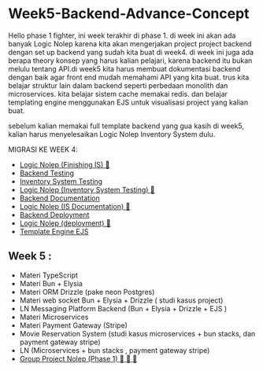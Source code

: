 # Week5-Backend-Advance-Concept

Hello phase 1 fighter, ini week terakhir di phase 1. di week ini akan ada banyak Logic Nolep karena kita akan mengerjakan project project backend dengan set up backend yang sudah kita buat di week4. di week ini juga ada berapa theory konsep yang harus kalian pelajari, karena backend itu bukan melulu tentang API.di week5 kita harus membuat dokumentasi backend dengan baik agar front end mudah memahami API yang kita buat. trus kita belajar struktur lain dalam backend seperti perbedaan monolith dan microservices. kita belajar sistem cache memakai redis. dan belajar templating engine menggunakan EJS untuk visualisasi project yang kalian buat.

sebelum kalian memakai full template backend yang gua kasih di week5, kalian harus menyelesaikan Logic Nolep Inventory System dulu.

MIGRASI KE WEEK 4:
- [Logic Nolep (Finishing IS) :exploding_head: ](https://github.com/RPN-Phase-1/Week5-Backend-Advance-Concept/blob/main/study_material/week5.md)
- [Backend Testing](https://github.com/RPN-Phase-1/Week5-Backend-Advance-Concept/blob/main/study_material/backend-testing.md)
- [Inventory System Testing](https://github.com/RPN-Phase-1/Week5-Backend-Advance-Concept/blob/main/study_material/Inventory-testing.md)
- [Logic Nolep (Inventory System Testing) :exploding_head: ](https://github.com/RPN-Phase-1/Week5-Backend-Advance-Concept/blob/main/logic_nolep/ln-inventory-testing.md)
- [Backend Documentation](https://github.com/RPN-Phase-1/Week5-Backend-Advance-Concept/blob/main/study_material/backend-documentation.md)
- [Logic Nolep (IS Documentation) :exploding_head: ](https://github.com/RPN-Phase-1/Week5-Backend-Advance-Concept/blob/main/logic_nolep/ln-isDocumentation.md)
- [Backend Deployment](https://github.com/RPN-Phase-1/Week5-Backend-Advance-Concept/blob/main/study_material/backend-deployment.md)
- [Logic Nolep (deployment) :exploding_head: ](https://github.com/RPN-Phase-1/Week5-Backend-Advance-Concept/blob/main/logic_nolep/ln-deployment.md)
- [Template Engine EJS](https://github.com/RPN-Phase-1/Week5-Backend-Advance-Concept/blob/main/study_material/template-engine-ejs.md)


## Week 5 :

- Materi TypeScript
- Materi Bun + Elysia
- Materi ORM Drizzle (pake neon Postgres)
- Materi web socket  Bun + Elysia + Drizzle ( studi kasus project)
- LN Messaging Platform Backend (Bun + Elysia + Drizzle + EJS )
- Materi Microservices
- Materi Payment Gateway (Stripe)
- Movie Reservation System  (studi kasus microservices +  bun stacks, dan payment gateway stripe)
- LN (Microservices + bun stacks , payment gateway stripe)
- [Group Project Nolep (Phase 1) :exploding_head: :exploding_head: :exploding_head: ](https://github.com/RPN-Phase-1/Week5-Backend-Advance-Concept/blob/main/logic_nolep/gpn-phase1.md)
